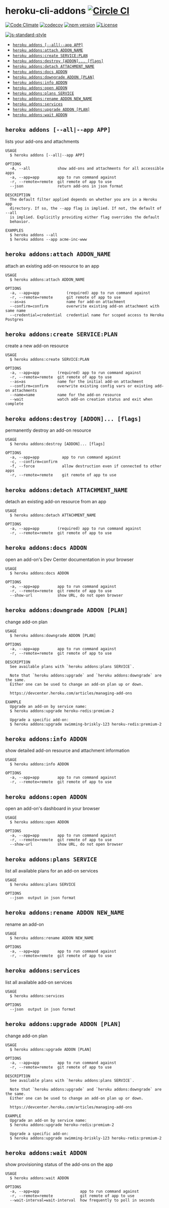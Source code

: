 # heroku-cli-addons [![Circle CI](https://circleci.com/gh/heroku/heroku-cli-addons.svg?style=svg)](https://circleci.com/gh/heroku/heroku-cli-addons)

[![Code Climate](https://codeclimate.com/github/heroku/heroku-cli-addons/badges/gpa.svg)](https://codeclimate.com/github/heroku/heroku-cli-addons)
[![codecov](https://codecov.io/gh/heroku/heroku-cli-addons/branch/master/graph/badge.svg)](https://codecov.io/gh/heroku/heroku-cli-addons)
[![npm version](https://badge.fury.io/js/heroku-cli-addons.svg)](https://badge.fury.io/js/heroku-cli-addons)
[![License](https://img.shields.io/github/license/heroku/heroku-cli-addons.svg)](https://github.com/heroku/heroku-cli-addons/blob/master/LICENSE)

[![js-standard-style](https://cdn.rawgit.com/feross/standard/master/badge.svg)](https://github.com/feross/standard)

<!-- commands -->
* [`heroku addons [--all|--app APP]`](#heroku-addons---all--app-app)
* [`heroku addons:attach ADDON_NAME`](#heroku-addonsattach-addon_name)
* [`heroku addons:create SERVICE:PLAN`](#heroku-addonscreate-serviceplan)
* [`heroku addons:destroy [ADDON]... [flags]`](#heroku-addonsdestroy-addon-flags)
* [`heroku addons:detach ATTACHMENT_NAME`](#heroku-addonsdetach-attachment_name)
* [`heroku addons:docs ADDON`](#heroku-addonsdocs-addon)
* [`heroku addons:downgrade ADDON [PLAN]`](#heroku-addonsdowngrade-addon-plan)
* [`heroku addons:info ADDON`](#heroku-addonsinfo-addon)
* [`heroku addons:open ADDON`](#heroku-addonsopen-addon)
* [`heroku addons:plans SERVICE`](#heroku-addonsplans-service)
* [`heroku addons:rename ADDON NEW_NAME`](#heroku-addonsrename-addon-new_name)
* [`heroku addons:services`](#heroku-addonsservices)
* [`heroku addons:upgrade ADDON [PLAN]`](#heroku-addonsupgrade-addon-plan)
* [`heroku addons:wait ADDON`](#heroku-addonswait-addon)

## `heroku addons [--all|--app APP]`

lists your add-ons and attachments

```
USAGE
  $ heroku addons [--all|--app APP]

OPTIONS
  -A, --all            show add-ons and attachments for all accessible apps
  -a, --app=app        app to run command against
  -r, --remote=remote  git remote of app to use
  --json               return add-ons in json format

DESCRIPTION
  The default filter applied depends on whether you are in a Heroku app
  directory. If so, the --app flag is implied. If not, the default of --all
  is implied. Explicitly providing either flag overrides the default
  behavior.

EXAMPLES
  $ heroku addons --all
  $ heroku addons --app acme-inc-www
```

## `heroku addons:attach ADDON_NAME`

attach an existing add-on resource to an app

```
USAGE
  $ heroku addons:attach ADDON_NAME

OPTIONS
  -a, --app=app            (required) app to run command against
  -r, --remote=remote      git remote of app to use
  --as=as                  name for add-on attachment
  --confirm=confirm        overwrite existing add-on attachment with same name
  --credential=credential  credential name for scoped access to Heroku Postgres
```

## `heroku addons:create SERVICE:PLAN`

create a new add-on resource

```
USAGE
  $ heroku addons:create SERVICE:PLAN

OPTIONS
  -a, --app=app        (required) app to run command against
  -r, --remote=remote  git remote of app to use
  --as=as              name for the initial add-on attachment
  --confirm=confirm    overwrite existing config vars or existing add-on attachments
  --name=name          name for the add-on resource
  --wait               watch add-on creation status and exit when complete
```

## `heroku addons:destroy [ADDON]... [flags]`

permanently destroy an add-on resource

```
USAGE
  $ heroku addons:destroy [ADDON]... [flags]

OPTIONS
  -a, --app=app          app to run command against
  -c, --confirm=confirm
  -f, --force            allow destruction even if connected to other apps
  -r, --remote=remote    git remote of app to use
```

## `heroku addons:detach ATTACHMENT_NAME`

detach an existing add-on resource from an app

```
USAGE
  $ heroku addons:detach ATTACHMENT_NAME

OPTIONS
  -a, --app=app        (required) app to run command against
  -r, --remote=remote  git remote of app to use
```

## `heroku addons:docs ADDON`

open an add-on's Dev Center documentation in your browser

```
USAGE
  $ heroku addons:docs ADDON

OPTIONS
  -a, --app=app        app to run command against
  -r, --remote=remote  git remote of app to use
  --show-url           show URL, do not open browser
```

## `heroku addons:downgrade ADDON [PLAN]`

change add-on plan

```
USAGE
  $ heroku addons:downgrade ADDON [PLAN]

OPTIONS
  -a, --app=app        app to run command against
  -r, --remote=remote  git remote of app to use

DESCRIPTION
  See available plans with `heroku addons:plans SERVICE`.

  Note that `heroku addons:upgrade` and `heroku addons:downgrade` are the same.
  Either one can be used to change an add-on plan up or down.

  https://devcenter.heroku.com/articles/managing-add-ons

EXAMPLE
  Upgrade an add-on by service name:
  $ heroku addons:upgrade heroku-redis:premium-2

  Upgrade a specific add-on:
  $ heroku addons:upgrade swimming-briskly-123 heroku-redis:premium-2
```

## `heroku addons:info ADDON`

show detailed add-on resource and attachment information

```
USAGE
  $ heroku addons:info ADDON

OPTIONS
  -a, --app=app        app to run command against
  -r, --remote=remote  git remote of app to use
```

## `heroku addons:open ADDON`

open an add-on's dashboard in your browser

```
USAGE
  $ heroku addons:open ADDON

OPTIONS
  -a, --app=app        app to run command against
  -r, --remote=remote  git remote of app to use
  --show-url           show URL, do not open browser
```

## `heroku addons:plans SERVICE`

list all available plans for an add-on services

```
USAGE
  $ heroku addons:plans SERVICE

OPTIONS
  --json  output in json format
```

## `heroku addons:rename ADDON NEW_NAME`

rename an add-on

```
USAGE
  $ heroku addons:rename ADDON NEW_NAME

OPTIONS
  -a, --app=app        app to run command against
  -r, --remote=remote  git remote of app to use
```

## `heroku addons:services`

list all available add-on services

```
USAGE
  $ heroku addons:services

OPTIONS
  --json  output in json format
```

## `heroku addons:upgrade ADDON [PLAN]`

change add-on plan

```
USAGE
  $ heroku addons:upgrade ADDON [PLAN]

OPTIONS
  -a, --app=app        app to run command against
  -r, --remote=remote  git remote of app to use

DESCRIPTION
  See available plans with `heroku addons:plans SERVICE`.

  Note that `heroku addons:upgrade` and `heroku addons:downgrade` are the same.
  Either one can be used to change an add-on plan up or down.

  https://devcenter.heroku.com/articles/managing-add-ons

EXAMPLE
  Upgrade an add-on by service name:
  $ heroku addons:upgrade heroku-redis:premium-2

  Upgrade a specific add-on:
  $ heroku addons:upgrade swimming-briskly-123 heroku-redis:premium-2
```

## `heroku addons:wait ADDON`

show provisioning status of the add-ons on the app

```
USAGE
  $ heroku addons:wait ADDON

OPTIONS
  -a, --app=app                  app to run command against
  -r, --remote=remote            git remote of app to use
  --wait-interval=wait-interval  how frequently to poll in seconds
```
<!-- commandsstop -->
